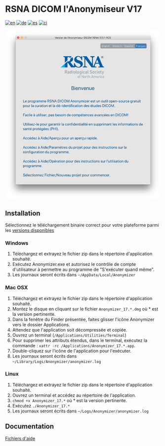# RSNA DICOM l'Anonymiseur V17
[![en](https://img.shields.io/badge/lang-en-blue.svg)](readme.md)
[![de](https://img.shields.io/badge/lang-de-blue.svg)](readme.de.md)
[![es](https://img.shields.io/badge/lang-es-blue.svg)](readme.es.md)
[![ci](https://github.com/mdevans/anonymizer/actions/workflows/build.yml/badge.svg)](https://github.com/mdevans/anonymizer/actions/workflows/build.yml)

![WelcomeView](src/assets/locales/fr/html/images/Welcome_fr_light.png)
## Installation 
Sélectionnez le téléchargement binaire correct pour votre plateforme parmi les [versions disponibles](https://github.com/mdevans/anonymizer/releases)
### Windows
1. Téléchargez et extrayez le fichier zip dans le répertoire d'application souhaité.
2. Exécutez Anonymizer.exe et autorisez le contrôle de compte d'utilisateur à permettre au programme de "S'exécuter quand même".
3. Les journaux seront écrits dans `~/AppData/Local/Anonymizer`
### Mac OSX
1. Téléchargez et extrayez le fichier zip dans le répertoire d'application souhaité.
2. Montez le disque en cliquant sur le fichier `Anonymizer_17.*.dmg` où * est la version pertinente.
3. Dans la fenêtre du Finder présentée, faites glisser l'icône Anonymizer vers le dossier Applications.
4. Attendez que l'application soit décompressée et copiée.
5. Ouvrez un terminal (`/Applications/Utilities/Terminal`) 
6. Pour supprimer les attributs étendus, dans le terminal, exécutez la commande : `xattr -rc /Applications/Anonymizer_17.*.app`.
7. Double-cliquez sur l'icône de l'application pour l'exécuter.
8. Les journaux seront écrits dans `~/Library/Logs/Anonymizer/anonymizer.log`
### Linux
1. Téléchargez et extrayez le fichier zip dans le répertoire d'application souhaité.
2. Ouvrez un terminal et accédez au répertoire de l'application.
3. `chmod +x Anonymizer_17.*` où * est la version pertinente.
4. Exécutez `./Anonymizer_17.*` 
5. Les journaux seront écrits dans `~/Logs/Anonymizer/anonymizer.log`
## Documentation
[Fichiers d'aide](https://mdevans.github.io/anonymizer/index.html)
